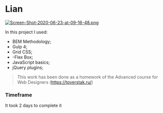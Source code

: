 # Lian

[![Screen-Shot-2020-06-23-at-09-16-48.png](https://i.postimg.cc/PfQx2zPq/Screen-Shot-2020-06-23-at-09-16-48.png)](https://postimg.cc/hhhcGm8F)

In this project I used:

- BEM Methodology;
- Gulp 4;
- Grid CSS;
- -Flex Box;
- JavaScript basics;
- jQuery plugins;

> This work has been done as a homework of the Advanced course for Web Designers (https://tpverstak.ru/)

### Timeframe
It took 2 days to complete it
